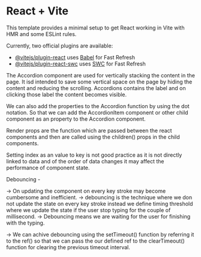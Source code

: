 # React + Vite

This template provides a minimal setup to get React working in Vite with HMR and some ESLint rules.

Currently, two official plugins are available:

- [@vitejs/plugin-react](https://github.com/vitejs/vite-plugin-react/blob/main/packages/plugin-react/README.md) uses [Babel](https://babeljs.io/) for Fast Refresh
- [@vitejs/plugin-react-swc](https://github.com/vitejs/vite-plugin-react-swc) uses [SWC](https://swc.rs/) for Fast Refresh

The Accordion component are used for vertically stacking the content in the page. It isd intended to save some vertical space on the page by hiding the content and reducing the scrolling. Accordions contains the label and on clicking those label the content becomes visible.

We can also add the properties to the Accordion function by using the dot notation. So that we can add the AccordionItem component or other child component as an property to the Accordion component.

Render props are the function which are passed between the react components and then are called using the children() props in the child components.

Setting index as an value to key is not good practice as it is not directly linked to data and of the order of data changes it may affect the performance of component state.

Debouncing -

-> On updating the component on every key stroke may become cumbersome and inefficient.
-> debouncing is the technique where we don not update the state on every key stroke instead we define timing threshold where we update the state if the user stop typing for the couple of millisecond.
-> Debouncing means we are waiting for the user for finishing with the typing.

-> We can achive debouncing using the setTimeout() function by referring it to the ref() so that we can pass the our defined ref to the clearTimeout() function for clearing the previous timeout interval.
